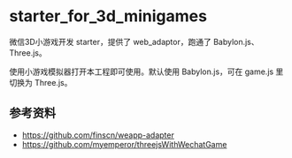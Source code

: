 # starter_for_3d_minigames
微信3D小游戏开发 starter，提供了 web_adaptor，跑通了 Babylon.js、Three.js。

使用小游戏模拟器打开本工程即可使用。默认使用 Babylon.js，可在 game.js 里切换为 Three.js。

## 参考资料
- https://github.com/finscn/weapp-adapter
- https://github.com/myemperor/threejsWithWechatGame